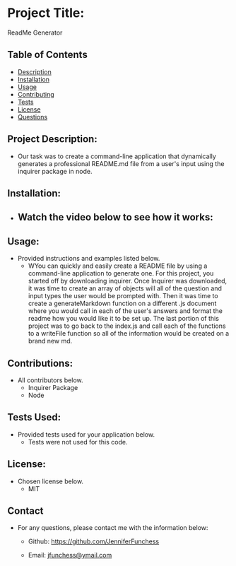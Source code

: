 # Project Title:

ReadMe Generator

## Table of Contents

- [Description](#description)
- [Installation](#installation)
- [Usage](#usage)
- [Contributing](#contributing)
- [Tests](#tests)
- [License](#license)
- [Questions](#questions)

## Project Description:

- Our task was to create a command-line application that dynamically generates a professional README.md file from a user's input using the inquirer package in node.

## Installation:

- ## Watch the video below to see how it works:

## Usage:

- Provided instructions and examples listed below.
  - WYou can quickly and easily create a README file by using a command-line application to generate one. For this project, you started off by downloading inquirer. Once Inquirer was downloaded, it was time to create an array of objects will all of the question and input types the user would be prompted with. Then it was time to create a generateMarkdown function on a different .js document where you would call in each of the user's answers and format the readme how you would like it to be set up. The last portion of this project was to go back to the index.js and call each of the functions to a writeFile function so all of the information would be created on a brand new md.

## Contributions:

- All contributors below.
  - Inquirer Package
  - Node

## Tests Used:

- Provided tests used for your application below.
  - Tests were not used for this code.

## License:

- Chosen license below.
  - MIT

## Contact

- For any questions, please contact me with the information below:

  - Github: https://github.com/JenniferFunchess

  - Email: jfunchess@ymail.com
